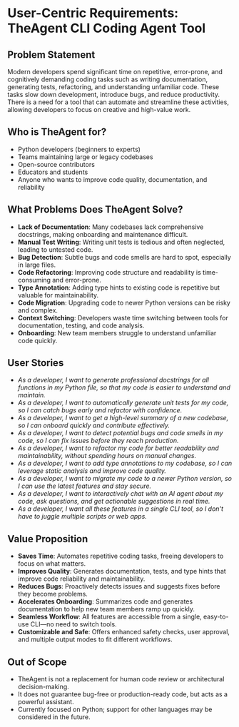 # User-Centric Requirements: TheAgent CLI Coding Agent Tool

## Problem Statement

Modern developers spend significant time on repetitive, error-prone, and cognitively demanding coding tasks such as writing documentation, generating tests, refactoring, and understanding unfamiliar code. These tasks slow down development, introduce bugs, and reduce productivity. There is a need for a tool that can automate and streamline these activities, allowing developers to focus on creative and high-value work.

## Who is TheAgent for?
- Python developers (beginners to experts)
- Teams maintaining large or legacy codebases
- Open-source contributors
- Educators and students
- Anyone who wants to improve code quality, documentation, and reliability

## What Problems Does TheAgent Solve?
- **Lack of Documentation**: Many codebases lack comprehensive docstrings, making onboarding and maintenance difficult.
- **Manual Test Writing**: Writing unit tests is tedious and often neglected, leading to untested code.
- **Bug Detection**: Subtle bugs and code smells are hard to spot, especially in large files.
- **Code Refactoring**: Improving code structure and readability is time-consuming and error-prone.
- **Type Annotation**: Adding type hints to existing code is repetitive but valuable for maintainability.
- **Code Migration**: Upgrading code to newer Python versions can be risky and complex.
- **Context Switching**: Developers waste time switching between tools for documentation, testing, and code analysis.
- **Onboarding**: New team members struggle to understand unfamiliar code quickly.

## User Stories

- *As a developer, I want to generate professional docstrings for all functions in my Python file, so that my code is easier to understand and maintain.*
- *As a developer, I want to automatically generate unit tests for my code, so I can catch bugs early and refactor with confidence.*
- *As a developer, I want to get a high-level summary of a new codebase, so I can onboard quickly and contribute effectively.*
- *As a developer, I want to detect potential bugs and code smells in my code, so I can fix issues before they reach production.*
- *As a developer, I want to refactor my code for better readability and maintainability, without spending hours on manual changes.*
- *As a developer, I want to add type annotations to my codebase, so I can leverage static analysis and improve code quality.*
- *As a developer, I want to migrate my code to a newer Python version, so I can use the latest features and stay secure.*
- *As a developer, I want to interactively chat with an AI agent about my code, ask questions, and get actionable suggestions in real time.*
- *As a developer, I want all these features in a single CLI tool, so I don't have to juggle multiple scripts or web apps.*

## Value Proposition

- **Saves Time**: Automates repetitive coding tasks, freeing developers to focus on what matters.
- **Improves Quality**: Generates documentation, tests, and type hints that improve code reliability and maintainability.
- **Reduces Bugs**: Proactively detects issues and suggests fixes before they become problems.
- **Accelerates Onboarding**: Summarizes code and generates documentation to help new team members ramp up quickly.
- **Seamless Workflow**: All features are accessible from a single, easy-to-use CLI—no need to switch tools.
- **Customizable and Safe**: Offers enhanced safety checks, user approval, and multiple output modes to fit different workflows.

## Out of Scope
- TheAgent is not a replacement for human code review or architectural decision-making.
- It does not guarantee bug-free or production-ready code, but acts as a powerful assistant.
- Currently focused on Python; support for other languages may be considered in the future. 